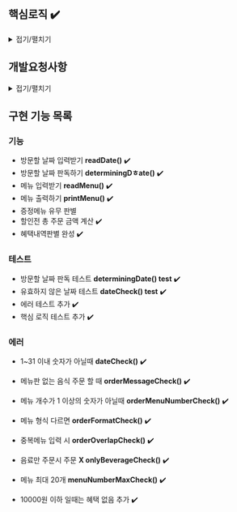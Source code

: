 ## 핵심로직 :heavy_check_mark:

<details>
<summary>접기/펼치기  </summary>

### 크리스마스 디데이 할인 이벤트

1~25일
총주문금액 - (1000 +100 x (day -1))

### 평일할인

[3,4,5,6,7,10,11,12,13,14,17,18,19,20,21,24,25,26,27,28,31]
=> 디저트메뉴 1개당 2023원 할인

### 주말할인(금,토)

[1,2,8,9,15,16,22,23,29,30]
=> 메인메뉴 1개당 2023할인

### 특별할인

[3,10,17,24,25,31]
=> 총 주문 금액 - 1000원 할인

### 증정이벤트

=> 할인 전 총 주문 금액 12만원 이상이면 샴페인(25,000) 1개 증정
샴페인(25,000)

### 할인액에 따른 이벤트배지

5천이상: 별
1만원 이상 : 트리
2만원 이상 : 산타

### 조건

- 총주문금액 1만원 이상부터 적용 :heavy_check_mark:
- 음료만 주문시 주문 X :heavy_check_mark:
- 메뉴 최대 20개 :heavy_check_mark:

</details>

## 개발요청사항

<details>
<summary>접기/펼치기</summary>

1.  방문할 날짜 , 메뉴 선택

    1. 방문할 날짜 :heavy_check_mark:
       - 1~31 숫자 => ELSE:'ERROR' 출력, 다시 입력 :heavy_check_mark:
    2. 주문할 메뉴와 개수 :heavy_check_mark:
       - 메뉴판 없는 음식 주문 => 'ERROR'출력, 다시 입력 :heavy_check_mark:
       - 메뉴 개수 **1 이상**의 **숫자**가 아니면=>'ERROR'출력, 다시 입력 :heavy_check_mark:
       - 메뉴 형식 다름 => 'ERROR'출력, 다시 입력 :heavy_check_mark:
       - 중복메뉴 입력 =>'ERROR'출력, 다시 입력 :heavy_check_mark:

2.  출력내용

    - 주문 메뉴 :heavy_check_mark:

      1. 출력순서 자유 :heavy_check_mark:

    - 할인 전 총 주문 금액 :heavy_check_mark:

    - 증정메뉴

      1. IF 없으면 => 증정메뉴 "없음" :heavy_check_mark:

    - 혜택 내역 :heavy_check_mark:

      - 고객에게 적용된 이벤트 내역만 출력
      - IF 혜택 없으면 => "없음"
      - 출력순서는 자유

    - 총 혜택 금액 :heavy_check_mark:

      - 총혜택 금액 = 할인 금액의 합계 + 증정 메뉴의 가격

    - 할인 후 예상 결제 금액 :heavy_check_mark:

      - 할인 후 예상 결제 금액 = 할인 전 총주문 금액 - 할인 금액

    - 12월 이벤트 배지 내역 :heavy_check_mark:
      - 총 혜택 금액에 따라 배지 이름 다르게
      - IF 이벤트 배지 없으면 => "없음"

</details>

## 구현 기능 목록

### 기능

- 방문할 날짜 입력받기 **readDate()** :heavy_check_mark:
- 방문할 날짜 판독하기 **determiningDㅎate()** :heavy_check_mark:
- 메뉴 입력받기 **readMenu()** :heavy_check_mark:
- 메뉴 출력하기 **printMenu()** :heavy_check_mark:
- 증정메뉴 유무 판별
- 할인전 총 주문 금액 계산 :heavy_check_mark:
- 혜택내역판별 완성 :heavy_check_mark:

### 테스트

- 방문할 날짜 판독 테스트 **determiningDate() test** :heavy_check_mark:
- 유효하지 않은 날짜 테스트 **dateCheck() test** :heavy_check_mark:
- 에러 테스트 추가 :heavy_check_mark:
- 핵심 로직 테스트 추가 :heavy_check_mark:

### 에러

- 1~31 이내 숫자가 아닐때 **dateCheck()** :heavy_check_mark:
- 메뉴판 없는 음식 주문 할 때 **orderMessageCheck()** :heavy_check_mark:
- 메뉴 개수가 1 이상의 숫자가 아닐때 **orderMenuNumberCheck()** :heavy_check_mark:
- 메뉴 형식 다르면 **orderFormatCheck()** :heavy_check_mark:
- 중복메뉴 입력 시 **orderOverlapCheck()** :heavy_check_mark:
- 음료만 주문시 주문 **X onlyBeverageCheck()** :heavy_check_mark:
- 메뉴 최대 20개 **menuNumberMaxCheck()** :heavy_check_mark:

- 10000원 이하 일때는 혜택 없음 추가 :heavy_check_mark:
